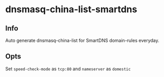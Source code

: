 # dnsmasq-china-list-smartdns
## Info
Auto generate dnsmasq-china-list for SmartDNS domain-rules everyday.
## Opts
Set `speed-check-mode` as `tcp:80` and `nameserver` as `domestic`
